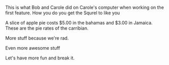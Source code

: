 This is what Bob and Carole did on Carole's computer when working on the first feature. 
How you do you get the Squrel to like you

A slice of apple pie costs $5.00 in the bahamas and $3.00 in Jamaica. These are the pie rates of the carribian.

More stuff because we're rad.

Even more awesome stuff

Let's have more fun and break it. 